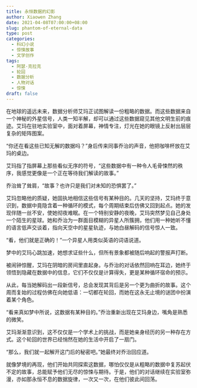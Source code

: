 ```yaml
---
title: 永恒数据的幻影
author: Xiaowen Zhang
date: 2021-04-08T07:00:00+08:00
slug: phantom-of-eternal-data
type: post
categories:
  - 科幻小说
  - 惊悚故事
  - 文学创作
tags:
  - 阿瑟·克拉克
  - 轮回
  - 数据分析
  - 人物对话
  - 惊悚
draft: false
---
```


在地球的遥远未来，数据分析师艾玛正试图解读一份粗略的数据。而这些数据来自一个神秘的外星信号，人类一知半解，却可以通过这些数据窥见其他文明生前的痕迹。艾玛在驻地实验室中，面对着屏幕，神情专注，灯光在她的眼镜上反射出层层复杂的矩阵图案。

“你还在看这些已知无解的数据吗？”身后传来同事乔治的声音，他把咖啡杯放在艾玛的桌边。

艾玛指了指屏幕上那些看似无序的符号，“这些数据中有一种令人毛骨悚然的秩序，我感觉更像是一个正在等待我们解读的故事。”

乔治耸了耸肩，“故事？也许只是我们对未知的恐惧罢了。”

艾玛忽略他的质疑，她固执地相信这些信号有某种目的。几天的坚持，艾玛终于意识到，数据中竟隐含着一种循环的模式，每个周期结束后仿佛又回到起点。她的发现伴随一丝不安，使她彻夜难眠。在一个特别安静的夜晚，艾玛突然梦见自己身处一个陌生的星球。她和乔治为一群面目模糊的异星人所簇拥，他们用一种她听不懂的语言低声交谈着，指向天空中的星星轨迹，与她白昼解码的信号惊人一致。

“看，他们就是正确的！”一个异星人用类似英语的词语说道。

梦中的艾玛心跳加速，她想求证些什么，但所有景象都被随后响起的警报声打断。

被闹钟惊醒，艾玛在阴暗的房间里直起身。与乔治的对话依然回响在耳边，她终于领悟到隐藏在数据中的信息，它们不仅仅是计算得失，更是某种循环宿命的预示。

从此，每当她解码出一段新信号，总会发现其背后是另一个更为曲折的故事。这个周而复始的过程仿佛在向她低语：一切都在轮回，而她在这永无止境的谜团中扮演着某个角色。

“看来真如梦中所说，这数据有某种目的。”乔治重新出现在艾玛身边，嘴角是熟悉的微笑。

艾玛渐渐意识到，这不仅仅是一个学术上的挑战，而是她亲身经历的另一种存在方式。这个轮回的世界已经悄然在她的生活中开启了一扇门。

“那么，我们就一起解开这门后的秘密吧。”她最终对乔治回应道。

就像梦境的再现，他们开始共同探索这数据，哪怕仅仅是从粗略的数据中复苏起伏不定的故事，总能赋予他们无尽的惊悚与期待。于是，他们的对话继续在实验室弥漫，亦如那永恒不息的数据旋律，一次又一次，在他们彼此间回荡。
